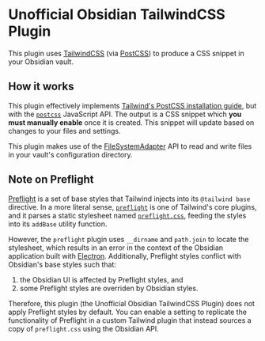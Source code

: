 # Unofficial Obsidian TailwindCSS Plugin

This plugin uses [TailwindCSS](https://tailwindcss.com/) (via [PostCSS](https://postcss.org/)) to produce a CSS snippet in your Obsidian vault.

## How it works

This plugin effectively implements [Tailwind's PostCSS installation guide](https://tailwindcss.com/docs/installation/using-postcss),
but with the [`postcss`](https://postcss.org/api/) JavaScript API.
The output is a CSS snippet which **you must manually enable** once it is created.
This snippet will update based on changes to your files and settings.

This plugin makes use of the [FileSystemAdapter](https://docs.obsidian.md/Reference/TypeScript+API/FileSystemAdapter/FileSystemAdapter) API
to read and write files in your vault's configuration directory.

## Note on Preflight

[Preflight](https://tailwindcss.com/docs/preflight) is a set of base styles that Tailwind injects into its `@tailwind base` directive.
In a more literal sense, [`preflight`](https://github.com/tailwindlabs/tailwindcss/blob/master/src/corePlugins.js#L494)
is one of Tailwind's core plugins, and it parses a static stylesheet named [`preflight.css`](https://github.com/tailwindlabs/tailwindcss/blob/master/src/css/preflight.css),
feeding the styles into its `addBase` utility function.

However, the `preflight` plugin uses `__dirname` and `path.join` to locate the stylesheet, which results in an error in the context of the
Obsidian application built with [Electron](https://www.electronjs.org/).
Additionally, Preflight styles conflict with Obsidian's base styles such that:

1. the Obsidian UI is affected by Preflight styles, and
2. some Preflight styles are overriden by Obsidian styles.

Therefore, this plugin (the Unofficial Obsidian TailwindCSS Plugin) does not apply Preflight styles by default.
You can enable a setting to replicate the functionality of Preflight in a custom Tailwind plugin that instead sources a copy of `preflight.css` using the Obsidian API.
